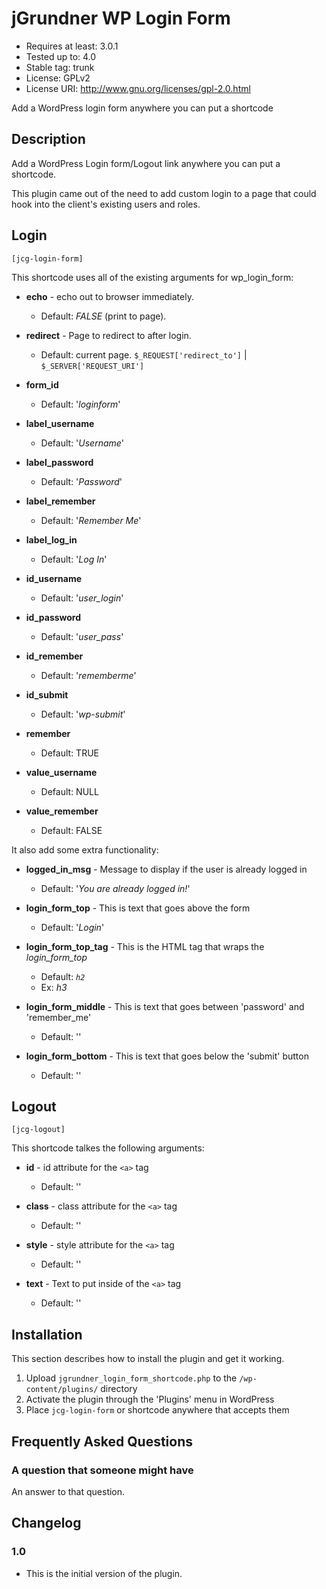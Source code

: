 # jGrundner WP Login Form #
* Requires at least: 3.0.1
* Tested up to: 4.0
* Stable tag: trunk
* License: GPLv2
* License URI: http://www.gnu.org/licenses/gpl-2.0.html

Add a WordPress login form anywhere you can put a shortcode

## Description ##

Add a WordPress Login form/Logout link anywhere you can put a shortcode.

This plugin came out of the need to add custom login to a page that could hook into the client's existing users and roles.

## Login ##
`[jcg-login-form]`

This shortcode uses all of the existing arguments for wp_login_form:
* __echo__ - echo out to browser immediately.
  - Default: _FALSE_ (print to page).


* __redirect__ - Page to redirect to after login.
    - Default: current page. `$_REQUEST['redirect_to']` | `$_SERVER['REQUEST_URI']`


* __form_id__
    - Default: '_loginform_'


* __label_username__
  - Default: '_Username_'


* __label_password__
  - Default: '_Password_'


* __label_remember__
  - Default: '_Remember Me_'


* __label_log_in__
  - Default: '_Log In_'


* __id_username__
  - Default: '_user_login_'


* __id_password__
  - Default: '_user_pass_'


* __id_remember__
  - Default: '_rememberme_'


* __id_submit__
  - Default: '_wp-submit_'


* __remember__
  - Default: TRUE


* __value_username__
  - Default: NULL


* __value_remember__
  - Default: FALSE

It also add some extra functionality:
* __logged_in_msg__ - Message to display if the user is already logged in
  - Default: '_You are already logged in!_'


* __login_form_top__ - This is text that goes above the form
  - Default: '_Login_'


* __login_form_top_tag__ - This is the HTML tag that wraps the _login_form_top_
  - Default: _`h2`_
  - Ex: _h3_


* __login_form_middle__ - This is text that goes between 'password' and 'remember_me'
  - Default: ''


* __login_form_bottom__ - This is text that goes below the 'submit' button
  - Default: ''


## Logout ##
`[jcg-logout]`

This shortcode talkes the following arguments:

* __id__ - id attribute for the `<a>` tag
  - Default: ''


* __class__ - class attribute for the `<a>` tag
  - Default: ''


* __style__ - style attribute for the `<a>` tag
  - Default: ''


* __text__ - Text to put inside of the `<a>` tag
  - Default: ''


## Installation ##

This section describes how to install the plugin and get it working.

1. Upload `jgrundner_login_form_shortcode.php` to the `/wp-content/plugins/` directory
2. Activate the plugin through the 'Plugins' menu in WordPress
3. Place `jcg-login-form` or  shortcode anywhere that accepts them

## Frequently Asked Questions ##

### A question that someone might have ###

An answer to that question.

## Changelog ##

### 1.0 ###
* This is the initial version of the plugin.
